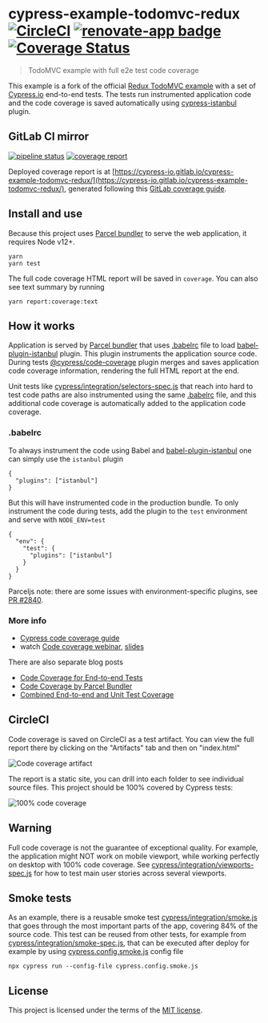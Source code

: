 # cypress-example-todomvc-redux [![CircleCI](https://circleci.com/gh/cypress-io/cypress-example-todomvc-redux.svg?style=svg)](https://circleci.com/gh/cypress-io/cypress-example-todomvc-redux) [![renovate-app badge][renovate-badge]][renovate-app] [![Coverage Status](https://coveralls.io/repos/github/cypress-io/cypress-example-todomvc-redux/badge.svg?branch=master)](https://coveralls.io/github/cypress-io/cypress-example-todomvc-redux?branch=master)
> TodoMVC example with full e2e test code coverage

This example is a fork of the official [Redux TodoMVC example](https://github.com/reduxjs/redux/tree/master/examples/todomvc) with a set of [Cypress.io](https://www.cypress.io) end-to-end tests. The tests run instrumented application code and the code coverage is saved automatically using [cypress-istanbul](https://github.com/cypress-io/cypress-istanbul) plugin.

## GitLab CI mirror

[![pipeline status](https://gitlab.com/cypress-io/cypress-example-todomvc-redux/badges/master/pipeline.svg)](https://gitlab.com/cypress-io/cypress-example-todomvc-redux/commits/master) [![coverage report](https://gitlab.com/cypress-io/cypress-example-todomvc-redux/badges/master/coverage.svg)](https://gitlab.com/cypress-io/cypress-example-todomvc-redux/commits/master)

Deployed coverage report is at [https://cypress-io.gitlab.io/cypress-example-todomvc-redux/](https://cypress-io.gitlab.io/cypress-example-todomvc-redux/), generated following this [GitLab coverage guide](https://about.gitlab.com/blog/2016/11/03/publish-code-coverage-report-with-gitlab-pages/).

## Install and use

Because this project uses [Parcel bundler](https://parceljs.org) to serve the web application, it requires Node v12+.

```shell
yarn
yarn test
```

The full code coverage HTML report will be saved in `coverage`. You can also see text summary by running

```shell
yarn report:coverage:text
```

## How it works

Application is served by [Parcel bundler](https://parceljs.org) that uses [.babelrc](.babelrc) file to load [babel-plugin-istanbul](https://github.com/istanbuljs/babel-plugin-istanbul) plugin. This plugin instruments the application source code. During tests [@cypress/code-coverage](https://github.com/cypress-io/code-coverage) plugin merges and saves application code coverage information, rendering the full HTML report at the end.

Unit tests like [cypress/integration/selectors-spec.js](cypress/integration/selectors-spec.js) that reach into hard to test code paths are also instrumented using the same [.babelrc](.babelrc) file, and this additional code coverage is automatically added to the application code coverage.

### .babelrc

To always instrument the code using Babel and [babel-plugin-istanbul](https://github.com/istanbuljs/babel-plugin-istanbul) one can simply use the `istanbul` plugin

```
{
  "plugins": ["istanbul"]
}
```

But this will have instrumented code in the production bundle. To only instrument the code during tests, add the plugin to the `test` environment and serve with `NODE_ENV=test`

```
{
  "env": {
    "test": {
      "plugins": ["istanbul"]
    }
  }
}
```

Parceljs note: there are some issues with environment-specific plugins, see [PR #2840](https://github.com/parcel-bundler/parcel/pull/2840).

### More info

- [Cypress code coverage guide](https://on.cypress.io/code-coverage)
- watch [Code coverage webinar](https://youtu.be/C8g5X4vCZJA), [slides](https://cypress.slides.com/cypress-io/complete-code-coverage-with-cypress)

There are also separate blog posts

- [Code Coverage for End-to-end Tests](https://glebbahmutov.com/blog/code-coverage-for-e2e-tests/)
- [Code Coverage by Parcel Bundler](https://glebbahmutov.com/blog/code-coverage-by-parcel/)
- [Combined End-to-end and Unit Test Coverage](https://glebbahmutov.com/blog/combined-end-to-end-and-unit-test-coverage/)

## CircleCI

Code coverage is saved on CircleCI as a test artifact. You can view the full report there by clicking on the "Artifacts" tab and then on "index.html"

![Code coverage artifact](images/circle-report.png)

The report is a static site, you can drill into each folder to see individual source files. This project should be 100% covered by Cypress tests:

![100% code coverage](images/100.png)

## Warning

Full code coverage is not the guarantee of exceptional quality. For example, the application might NOT work on mobile viewport, while working perfectly on desktop with 100% code coverage. See [cypress/integration/viewports-spec.js](cypress/integration/viewports-spec.js) for how to test main user stories across several viewports.

## Smoke tests

As an example, there is a reusable smoke test [cypress/integration/smoke.js](cypress/integration/smoke.js) that goes through the most important parts of the app, covering 84% of the source code. This test can be reused from other tests, for example from [cypress/integration/smoke-spec.js](cypress/integration/smoke-spec.js), that can be executed after deploy for example by using [cypress.config.smoke.js](cypress.config.smoke.js) config file

```shell
npx cypress run --config-file cypress.config.smoke.js
```

## License

This project is licensed under the terms of the [MIT license](/LICENSE.md).

[renovate-badge]: https://img.shields.io/badge/renovate-app-blue.svg
[renovate-app]: https://renovateapp.com/
